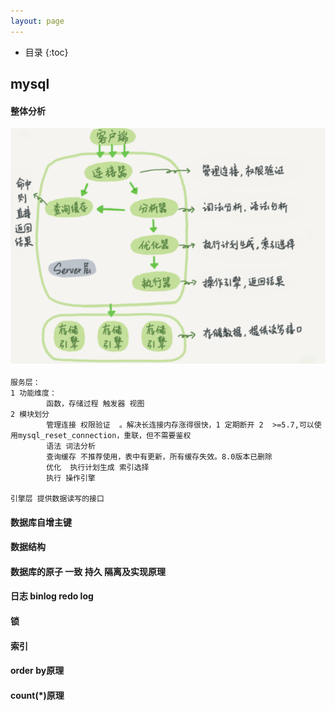 ```yaml
---
layout: page
---
```


*  目录
{:toc}
## mysql

#### 整体分析

![image-20220216111041686](../images/image-20220216111041686.png)



```
服务层：
1 功能维度：
		函数，存储过程 触发器 视图
2 模块划分 
		管理连接 权限验证  。解决长连接内存涨得很快，1 定期断开 2  >=5.7,可以使用mysql_reset_connection，重联，但不需要鉴权
		语法 词法分析
		查询缓存 不推荐使用，表中有更新，所有缓存失效。8.0版本已删除
		优化  执行计划生成 索引选择 
		执行 操作引擎 
		
引擎层 提供数据读写的接口
```

#### 数据库自增主键

#### 数据结构

####  数据库的原子 一致 持久 隔离及实现原理

#### 日志 binlog redo log

#### 锁

#### 索引

#### order by原理

#### count(*)原理





